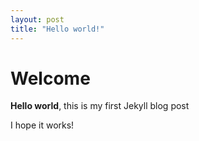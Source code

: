 ```yaml
---
layout: post
title: "Hello world!"
---
```

# Welcome
**Hello world**, this is my first Jekyll blog post

I hope it works!